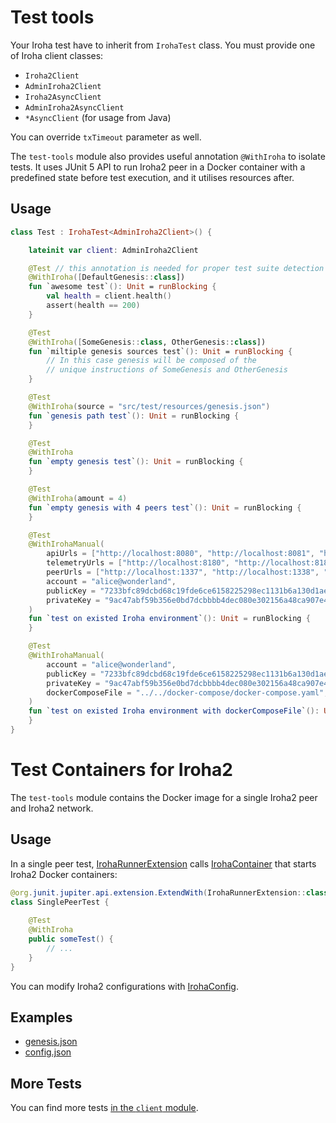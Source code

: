 # Test tools

Your Iroha test have to inherit from `IrohaTest` class.
You must provide one of Iroha client classes:
- `Iroha2Client`
- `AdminIroha2Client`
- `Iroha2AsyncClient`
- `AdminIroha2AsyncClient` 
- `*AsyncClient` (for usage from Java)

You can override `txTimeout` parameter as well.

The `test-tools` module also provides useful annotation `@WithIroha` to isolate tests.
It uses JUnit 5 API to run Iroha2 peer in a Docker container with a predefined state before test execution, and it utilises resources after.

## Usage

```kotlin
class Test : IrohaTest<AdminIroha2Client>() {

    lateinit var client: AdminIroha2Client

    @Test // this annotation is needed for proper test suite detection by IDE
    @WithIroha([DefaultGenesis::class])
    fun `awesome test`(): Unit = runBlocking {
        val health = client.health()
        assert(health == 200)
    }

    @Test
    @WithIroha([SomeGenesis::class, OtherGenesis::class])
    fun `miltiple genesis sources test`(): Unit = runBlocking {
        // In this case genesis will be composed of the
        // unique instructions of SomeGenesis and OtherGenesis
    }

    @Test
    @WithIroha(source = "src/test/resources/genesis.json")
    fun `genesis path test`(): Unit = runBlocking {
    }

    @Test
    @WithIroha
    fun `empty genesis test`(): Unit = runBlocking {
    }

    @Test
    @WithIroha(amount = 4)
    fun `empty genesis with 4 peers test`(): Unit = runBlocking {
    }

    @Test
    @WithIrohaManual(
        apiUrls = ["http://localhost:8080", "http://localhost:8081", "http://localhost:8082", "http://localhost:8083"],
        telemetryUrls = ["http://localhost:8180", "http://localhost:8181", "http://localhost:8182", "http://localhost:8183"],
        peerUrls = ["http://localhost:1337", "http://localhost:1338", "http://localhost:1339", "http://localhost:1340"],
        account = "alice@wonderland",
        publicKey = "7233bfc89dcbd68c19fde6ce6158225298ec1131b6a130d1aeb454c1ab5183c0",
        privateKey = "9ac47abf59b356e0bd7dcbbbb4dec080e302156a48ca907e47cb6aea1d32719e",
    )
    fun `test on existed Iroha environment`(): Unit = runBlocking {
    }

    @Test
    @WithIrohaManual(
        account = "alice@wonderland",
        publicKey = "7233bfc89dcbd68c19fde6ce6158225298ec1131b6a130d1aeb454c1ab5183c0",
        privateKey = "9ac47abf59b356e0bd7dcbbbb4dec080e302156a48ca907e47cb6aea1d32719e",
        dockerComposeFile = "../../docker-compose/docker-compose.yaml",
    )
    fun `test on existed Iroha environment with dockerComposeFile`(): Unit = runBlocking {
    }
}
```

# Test Containers for Iroha2

The `test-tools` module contains the Docker image for a single Iroha2 peer and Iroha2 network.

## Usage

In a single peer test, [IrohaRunnerExtension](./src/main/kotlin/jp/co/soramitsu/iroha2/testengine/IrohaRunnerExtension.kt) calls [IrohaContainer](./src/main/kotlin/jp/co/soramitsu/iroha2/testengine/IrohaContainer.kt) that starts Iroha2 Docker containers:

```java
@org.junit.jupiter.api.extension.ExtendWith(IrohaRunnerExtension::class)
class SinglePeerTest {
    
    @Test
    @WithIroha
    public someTest() {
        // ...
    }
}
```

You can modify Iroha2 configurations with [IrohaConfig](./src/main/kotlin/jp/co/soramitsu/iroha2/testengine/IrohaConfig.kt).

## Examples

- [genesis.json](./src/main/resources/genesis.json)
- [config.json](./src/main/resources/config.json)

## More Tests

You can find more tests [in the `client` module](../client/src/test/kotlin/jp/co/soramitsu/iroha2).
